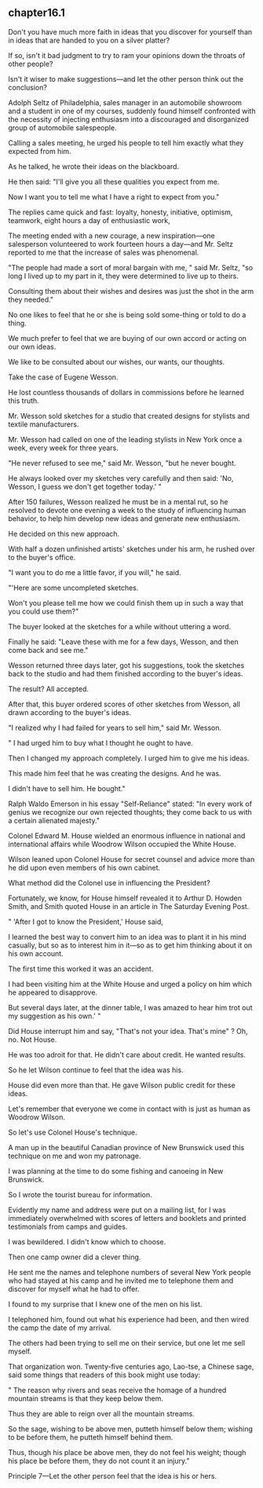 
chapter16.1
---
Don't you have much more faith in ideas that you discover for yourself than in ideas that are handed to you on a silver platter?

If so, isn't it bad judgment to try to ram your opinions down the throats of other people?

Isn't it wiser to make suggestions—and let the other person think out the conclusion?

Adolph Seltz of Philadelphia, sales manager in an automobile showroom and a student in one of my courses, suddenly found himself confronted with the necessity of injecting enthusiasm into a discouraged and disorganized group of automobile salespeople.

Calling a sales meeting, he urged his people to tell him exactly what they expected from him.

As he talked, he wrote their ideas on the blackboard.

He then said: "I'll give you all these qualities you expect from me.

Now I want you to tell me what I have a right to expect from you."

The replies came quick and fast: loyalty, honesty, initiative, optimism, teamwork, eight hours a day of enthusiastic work,

The meeting ended with a new courage, a new inspiration—one salesperson volunteered to work fourteen hours a day—and Mr. Seltz reported to me that the increase of sales was phenomenal.

"The people had made a sort of moral bargain with me, " said Mr. Seltz, "so long I lived up to my part in it, they were determined to live up to theirs.

Consulting them about their wishes and desires was just the shot in the arm they needed."

No one likes to feel that he or she is being sold some-thing or told to do a thing.

We much prefer to feel that we are buying of our own accord or acting on our own ideas.

We like to be consulted about our wishes, our wants, our thoughts.

Take the case of Eugene Wesson.

He lost countless thousands of dollars in commissions before he learned this truth.

Mr. Wesson sold sketches for a studio that created designs for stylists and textile manufacturers.

Mr. Wesson had called on one of the leading stylists in New York once a week, every week for three years.

"He never refused to see me," said Mr. Wesson, "but he never bought.

He always looked over my sketches very carefully and then said: 'No, Wesson, I guess we don't get together today.' "

After 150 failures, Wesson realized he must be in a mental rut, so he resolved to devote one evening a week to the study of influencing human behavior, to help him develop new ideas and generate new enthusiasm.

He decided on this new approach.

With half a dozen unfinished artists' sketches under his arm, he rushed over to the buyer's office.

"I want you to do me a little favor, if you will," he said.

"'Here are some uncompleted sketches.

Won't you please tell me how we could finish them up in such a way that you could use them?"

The buyer looked at the sketches for a while without uttering a word.

Finally he said: "Leave these with me for a few days, Wesson, and then come back and see me."

Wesson returned three days later, got his suggestions, took the sketches back to the studio and had them finished according to the buyer's ideas.

The result? All accepted.

After that, this buyer ordered scores of other sketches from Wesson, all drawn according to the buyer's ideas.

"I realized why I had failed for years to sell him," said Mr. Wesson.

" I had urged him to buy what I thought he ought to have.

Then I changed my approach completely. I urged him to give me his ideas.

This made him feel that he was creating the designs. And he was.

I didn't have to sell him. He bought."

Ralph Waldo Emerson in his essay "Self-Reliance" stated: "In every work of genius we recognize our own rejected thoughts; they come back to us with a certain alienated majesty."

Colonel Edward M. House wielded an enormous influence in national and international affairs while Woodrow Wilson occupied the White House.

Wilson leaned upon Colonel House for secret counsel and advice more than he did upon even members of his own cabinet.

What method did the Colonel use in influencing the President?

Fortunately, we know, for House himself revealed it to Arthur D. Howden Smith, and Smith quoted House in an article in The Saturday Evening Post.

" 'After I got to know the President,' House said,

I learned the best way to convert him to an idea was to plant it in his mind casually, but so as to interest him in it—so as to get him thinking about it on his own account.

The first time this worked it was an accident.

I had been visiting him at the White House and urged a policy on him which he appeared to disapprove.

But several days later, at the dinner table, I was amazed to hear him trot out my suggestion as his own.' "

Did House interrupt him and say, "That's not your idea. That's mine" ? Oh, no. Not House.

He was too adroit for that. He didn't care about credit. He wanted results.

So he let Wilson continue to feel that the idea was his.

House did even more than that. He gave Wilson public credit for these ideas.

Let's remember that everyone we come in contact with is just as human as Woodrow Wilson.

So let's use Colonel House's technique.

A man up in the beautiful Canadian province of New Brunswick used this technique on me and won my patronage.

I was planning at the time to do some fishing and canoeing in New Brunswick.

So I wrote the tourist bureau for information.

Evidently my name and address were put on a mailing list, for I was immediately overwhelmed with scores of letters and booklets and printed testimonials from camps and guides.

I was bewildered. I didn't know which to choose.

Then one camp owner did a clever thing.

He sent me the names and telephone numbers of several New York people who had stayed at his camp and he invited me to telephone them and discover for myself what he had to offer.

I found to my surprise that I knew one of the men on his list.

I telephoned him, found out what his experience had been, and then wired the camp the date of my arrival.

The others had been trying to sell me on their service, but one let me sell myself.

That organization won. Twenty-five centuries ago, Lao-tse, a Chinese sage, said some things that readers of this book might use today:

" The reason why rivers and seas receive the homage of a hundred mountain streams is that they keep below them.

Thus they are able to reign over all the mountain streams.

So the sage, wishing to be above men, putteth himself below them; wishing to be before them, he putteth himself behind them.

Thus, though his place be above men, they do not feel his weight; though his place be before them, they do not count it an injury."

Principle 7—Let the other person feel that the idea is his or hers.